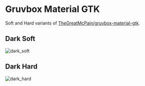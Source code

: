 # Gruvbox Material GTK

Soft and Hard variants of [TheGreatMcPain/gruvbox-material-gtk](https://github.com/TheGreatMcPain/gruvbox-material-gtk).

## Dark Soft

![dark_soft](https://user-images.githubusercontent.com/57065994/156189473-14feadca-0b4c-4830-9062-374dd9e45f79.png)

## Dark Hard

![dark_hard](https://user-images.githubusercontent.com/57065994/161392543-4f2812b6-58c8-433e-8501-c8ac10be5ffa.png)
